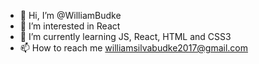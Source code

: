 - 👋 Hi, I’m @WilliamBudke
- 👀 I’m interested in React
- 🌱 I’m currently learning JS, React, HTML and CSS3
- 📫 How to reach me williamsilvabudke2017@gmail.com

